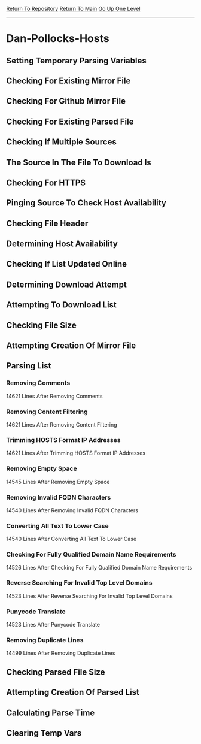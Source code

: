 [Return To Repository](https://github.com/deathbybandaid/piholeparser/)
[Return To Main](https://github.com/deathbybandaid/piholeparser/blob/master/RecentRunLogs/Mainlog.md)
[Go Up One Level](https://github.com/deathbybandaid/piholeparser/blob/master/RecentRunLogs/TopLevelScripts/30-Processing-External-Blacklists.md)
____________________________________
# Dan-Pollocks-Hosts
## Setting Temporary Parsing Variables
## Checking For Existing Mirror File
## Checking For Github Mirror File
## Checking For Existing Parsed File
## Checking If Multiple Sources
## The Source In The File To Download Is
## Checking For HTTPS
## Pinging Source To Check Host Availability
## Checking File Header
## Determining Host Availability
## Checking If List Updated Online
## Determining Download Attempt
## Attempting To Download List
## Checking File Size
## Attempting Creation Of Mirror File
## Parsing List
### Removing Comments
14621 Lines After Removing Comments
### Removing Content Filtering
14621 Lines After Removing Content Filtering
### Trimming HOSTS Format IP Addresses
14621 Lines After Trimming HOSTS Format IP Addresses
### Removing Empty Space
14545 Lines After Removing Empty Space
### Removing Invalid FQDN Characters
14540 Lines After Removing Invalid FQDN Characters
### Converting All Text To Lower Case
14540 Lines After Converting All Text To Lower Case
### Checking For Fully Qualified Domain Name Requirements
14526 Lines After Checking For Fully Qualified Domain Name Requirements
### Reverse Searching For Invalid Top Level Domains
14523 Lines After Reverse Searching For Invalid Top Level Domains
### Punycode Translate
14523 Lines After Punycode Translate
### Removing Duplicate Lines
14499 Lines After Removing Duplicate Lines
## Checking Parsed File Size
## Attempting Creation Of Parsed List
## Calculating Parse Time
## Clearing Temp Vars
